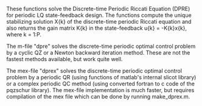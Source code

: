 These functions solve the Discrete-time Periodic Riccati Equation (DPRE) for periodic LQ state-feedback design. The functions compute the unique stabilizing solution X{k} of the discrete-time periodic Riccati equation and also returns the gain matrix K{k} in the state-feedback u{k} = -K{k}x{k}, where k = 1:P.

The m-file "dpre" solves the discrete-time periodic optimal control problem by a cyclic QZ or a Newton backward iteration method. These are not the fastest methods available, but work quite well. 

The mex-file "dprex" solves the discrete-time periodic optimal control problem by a periodic QR (using functions of matlab's internal slicot library) or a complex periodic QC method (using converted fortran to c code of the pqzschur library). The mex-file implementation is much faster, but requires compilation of the mex file which can be done by running make_dprex.m. 
